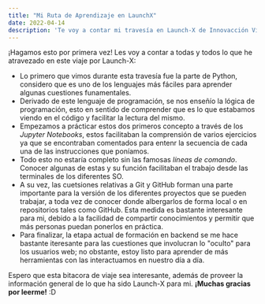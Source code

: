 ```yaml
---
title: "Mi Ruta de Aprendizaje en LaunchX"
date: 2022-04-14
description: 'Te voy a contar mi travesía en Launch-X de Innovacción Virtual'
---
```


¡Hagamos esto por primera vez! Les voy a contar a todas y todos lo que he atravezado en este viaje por Launch-X:

- Lo primero que vimos durante esta travesía fue la parte de Python, considero que es uno de los lenguajes más fáciles para aprender algunas cuestiones funamentales. 
- Derivado de este lenguaje de programación, se nos enseñío la lógica de programación, esto en sentido de comprender que es lo que estabamos viendo en el código y facilitar la lectura del mismo.
- Empezamos a prácticar estos dos primeros concepto a través de los *Jupyter Notebooks*, estos facilitaban la comprensión de varios ejercicios ya que se encontraban comentados para entenr la secuencia de cada una de las instrucciones que poníamos.
- Todo esto no estaría completo sin las famosas *líneas de comando*. Conocer algunas de estas y su función facilitaban el trabajo desde las terminales de los diferentes SO.
- A su vez, las cuetsiones relativas a Git y GitHub forman una parte importante para la versión de los diferentes proyectos que se pueden trabajar, a toda vez de conocer donde albergarlos de forma local o en repositorios tales como GitHub. Esta medida es bastante interesante para mi, debido a la facilidad de compartir conocimientos y permitir que más personas puedan ponerlos en práctica.
- Para finalizar, la etapa actual de formación en backend se me hace bastante iteresante para las cuestiones que involucran lo "oculto" para los usuarios web; no obstante, estoy listo para aprender de más herramientas con las interactuamos en nuestro día a día.

Espero que esta bitacora de viaje sea interesante, además de proveer la información general de lo que ha sido Launch-X para mi. **¡Muchas gracias por leerme!** :D
